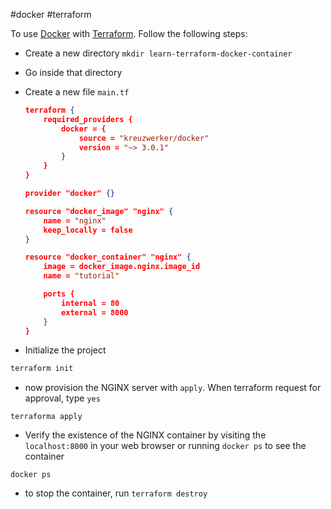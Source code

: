 #docker #terraform

To use [Docker](../Containers/Docker.md) with [Terraform](Terraform.md). Follow the following steps:
- Create a new directory `mkdir learn-terraform-docker-container`
- Go inside that directory
- Create a new file `main.tf`
	```json
	terraform {
		required_providers {
			docker = {
				source = "kreuzwerker/docker"
				version = "~> 3.0.1"
			}
		}
	}

	provider "docker" {}

	resource "docker_image" "nginx" {
		name = "nginx"
		keep_locally = false
	}

	resource "docker_container" "nginx" {
		image = docker_image.nginx.image_id
		name = "tutorial"

		ports {
			internal = 80
			external = 8000
		}
	}
	```

- Initialize the project
```zsh
terraform init
```

- now provision the NGINX server with `apply`. When terraform request for approval, type `yes`
```shell
terraforma apply
```

- Verify the existence of the NGINX container by visiting the `localhost:8000` in your web browser or running `docker ps` to see the container
```shell
docker ps
```

- to stop the container, run `terraform destroy`
